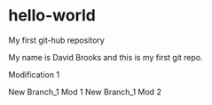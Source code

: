 # hello-world
My first git-hub repository

My name is David Brooks and this is my first git repo.

Modification 1

New Branch_1 Mod 1
New Branch_1 Mod 2
